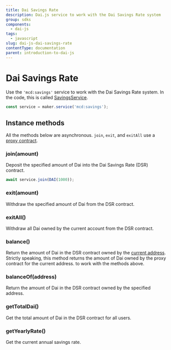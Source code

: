 ```yaml
---
title: Dai Savings Rate
description: Dai.js service to work with the Dai Savings Rate system
group: sdks
components:
  - dai-js
tags:
  - javascript
slug: dai-js-dai-savings-rate
contentType: documentation
parent: introduction-to-dai-js
---
```


# Dai Savings Rate

Use the `'mcd:savings'` service to work with the Dai Savings Rate system. In the code, this is called [SavingsService](https://github.com/makerdao/dai.js/blob/dev/packages/dai-plugin-mcd/src/SavingsService.js).

```javascript
const service = maker.service('mcd:savings');
```

## Instance methods

All the methods below are asynchronous. `join`, `exit`, and `exitAll` use a [proxy contract](advanced-configuration/using-ds-proxy.md).

### join\(amount\)

Deposit the specified amount of Dai into the Dai Savings Rate (DSR) contract.

```javascript
await service.join(DAI(1000));
```

### exit\(amount\)

Withdraw the specified amount of Dai from the DSR contract.

### exitAll\(\)

Withdraw all Dai owned by the current account from the DSR contract.

### balance\(\)

Return the amount of Dai in the DSR contract owned by the [current address](advanced-configuration/using-multiple-accounts.md). Strictly speaking, this method returns the amount of Dai owned by the proxy contract for the current address. to work with the methods above.

### balanceOf\(address\)

Return the amount of Dai in the DSR contract owned by the specified address.

### getTotalDai\(\)

Get the total amount of Dai in the DSR contract for all users.

### getYearlyRate\(\)

Get the current annual savings rate.
